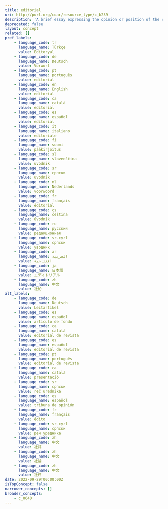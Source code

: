 ```yaml
---
title: editorial
uri: http://purl.org/coar/resource_type/c_b239
description: 'A brief essay expressing the opinion or position of the chief editor(s) of a (academic) journal with respect to a current political, social, cultural, or professional issue. [Source: Adapted from ODLIS [Source: http://www.abc-clio.com/ODLIS/odlis_e.aspx ]'
deprecated: false
layout: concept
related: []
pref_labels:
    - language_code: tr
      language_name: Türkçe
      value: Editoryal
    - language_code: de
      language_name: Deutsch
      value: Vorwort
    - language_code: pt
      language_name: português
      value: editorial
    - language_code: en
      language_name: English
      value: editorial
    - language_code: ca
      language_name: català
      value: editorial
    - language_code: es
      language_name: español
      value: editorial
    - language_code: it
      language_name: italiano
      value: editoriale
    - language_code: fi
      language_name: suomi
      value: pääkirjoitus
    - language_code: sl
      language_name: slovenščina
      value: uvodnik
    - language_code: sr
      language_name: српски
      value: uvodnik
    - language_code: nl
      language_name: Nederlands
      value: voorwoord
    - language_code: fr
      language_name: français
      value: éditorial
    - language_code: cs
      language_name: čeština
      value: úvodník
    - language_code: ru
      language_name: русский
      value: редакционная
    - language_code: sr-cyrl
      language_name: српски
      value: уводник
    - language_code: ar
      language_name: العربية
      value: افتتاحية
    - language_code: ja
      language_name: 日本語
      value: エディトリアル
    - language_code: zh
      language_name: 中文
      value: 社论
alt_labels:
    - language_code: de
      language_name: Deutsch
      value: Leitartikel
    - language_code: es
      language_name: español
      value: artículo de fondo
    - language_code: ca
      language_name: català
      value: editorial de revista
    - language_code: es
      language_name: español
      value: editorial de revista
    - language_code: pt
      language_name: português
      value: editorial de revista
    - language_code: ca
      language_name: català
      value: presentació
    - language_code: sr
      language_name: српски
      value: reč urednika
    - language_code: es
      language_name: español
      value: tribuna de opinión
    - language_code: fr
      language_name: français
      value: édito
    - language_code: sr-cyrl
      language_name: српски
      value: реч уредника
    - language_code: zh
      language_name: 中文
      value: 社評
    - language_code: zh
      language_name: 中文
      value: 社論
    - language_code: zh
      language_name: 中文
      value: 社评
date: 2022-09-29T00:00:00Z
isTopConcept: false
narrower_concepts: []
broader_concepts:
    - c_0640
---
```


